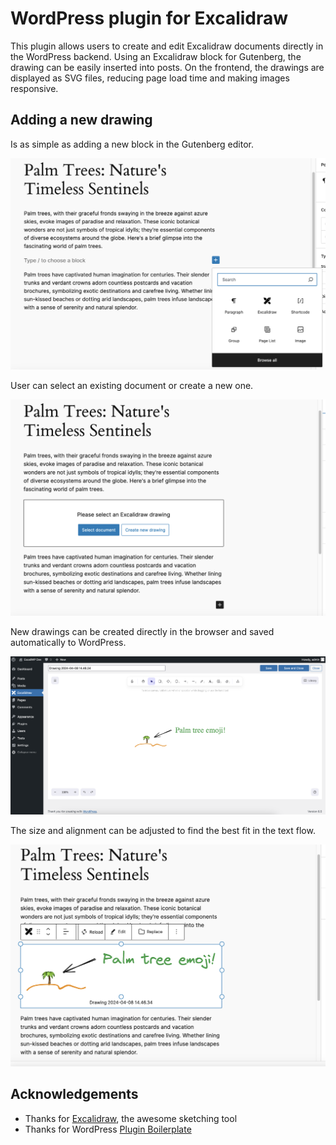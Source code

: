 # WordPress plugin for Excalidraw

This plugin allows users to create and edit Excalidraw documents directly in the WordPress backend. Using an Excalidraw block for Gutenberg, the drawing can be easily inserted into posts. On the frontend, the drawings are displayed as SVG files, reducing page load time and making images responsive.

## Adding a new drawing

Is as simple as adding a new block in the Gutenberg editor.

![](docs/images/plugin1.png)

User can select an existing document or create a new one.

![](docs/images/plugin2.png)

New drawings can be created directly in the browser and saved automatically to WordPress.

![](docs/images/plugin3.png)

The size and alignment can be adjusted to find the best fit in the text flow.

![](docs/images/plugin4.png)

## Acknowledgements

- Thanks for [Excalidraw](https://excalidraw.com), the awesome sketching tool
- Thanks for WordPress [Plugin Boilerplate](https://github.com/DevinVinson/WordPress-Plugin-Boilerplate)
